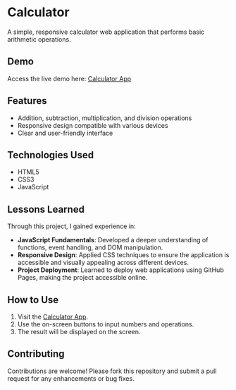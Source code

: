 # Calculator

A simple, responsive calculator web application that performs basic arithmetic operations.

## Demo

Access the live demo here: [Calculator App](https://aam2002.github.io/Calculator/)

## Features

- Addition, subtraction, multiplication, and division operations
- Responsive design compatible with various devices
- Clear and user-friendly interface

## Technologies Used

- HTML5
- CSS3
- JavaScript

## Lessons Learned

Through this project, I gained experience in:

- **JavaScript Fundamentals**: Developed a deeper understanding of functions, event handling, and DOM manipulation.
- **Responsive Design**: Applied CSS techniques to ensure the application is accessible and visually appealing across different devices.
- **Project Deployment**: Learned to deploy web applications using GitHub Pages, making the project accessible online.

## How to Use

1. Visit the [Calculator App](https://aam2002.github.io/Calculator/).
2. Use the on-screen buttons to input numbers and operations.
3. The result will be displayed on the screen.

## Contributing

Contributions are welcome! Please fork this repository and submit a pull request for any enhancements or bug fixes.


